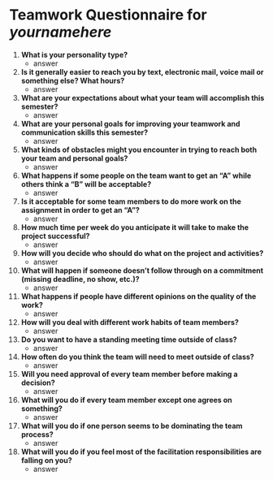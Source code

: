 # Teamwork Questionnaire for _yournamehere_

1. __What is your personality type?__
   * answer
1. __Is it generally easier to reach you by text, electronic mail, voice mail or something else?  What hours?__ 
   * answer
1. __What are your expectations about what your team will accomplish this semester?__ 
   * answer
1. __What are your personal goals for improving your teamwork and communication skills this semester?__ 
   * answer
1. __What kinds of obstacles might you encounter in trying to reach both your team and personal goals?__ 
   * answer
1. __What happens if some people on the team want to get an “A” while others think a “B” will be acceptable?__ 
   * answer
1. __Is it acceptable for some team members to do more work on the assignment in order to get an “A”?__ 
   * answer
1. __How much time per week do you anticipate it will take to make the project successful?__ 
   * answer
1. __How will you decide who should do what on the project and activities?__ 
   * answer
1. __What will happen if someone doesn’t follow through on a commitment (missing deadline, no show, etc.)?__ 
   * answer
1. __What happens if people have different opinions on the quality of the work?__ 
   * answer
1. __How will you deal with different work habits of team members?__ 
   * answer
1. __Do you want to have a standing meeting time outside of class?__ 
   * answer
1. __How often do you think the team will need to meet outside of class?__ 
   * answer
1. __Will you need approval of every team member before making a decision?__ 
   * answer
1. __What will you do if every team member except one agrees on something?__ 
   * answer
1. __What will you do if one person seems to be dominating the team process?__ 
   * answer
1. __What will you do if you feel most of the facilitation responsibilities are falling on you?__ 
   * answer
